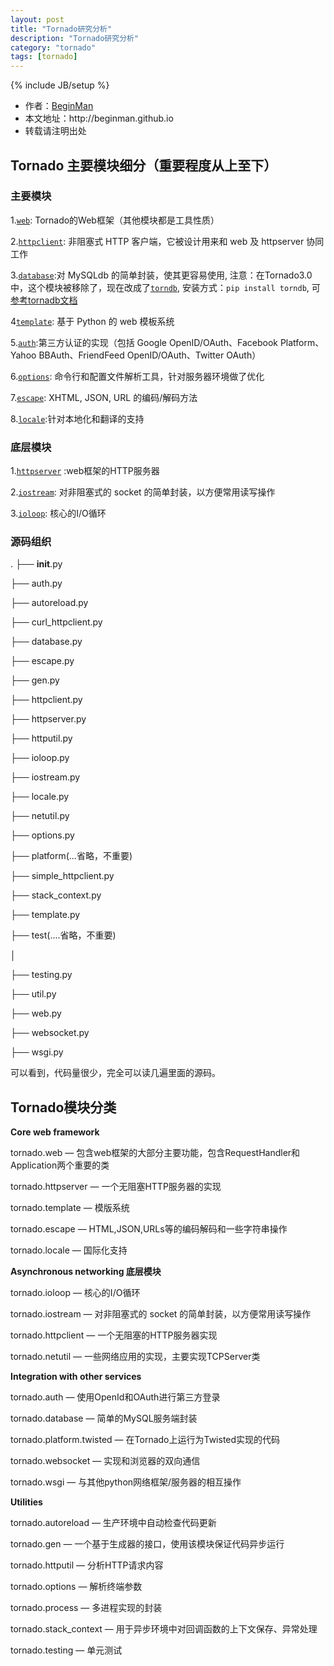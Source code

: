 ```yaml
---
layout: post
title: "Tornado研究分析"
description: "Tornado研究分析"
category: "tornado"
tags: [tornado]
---
```

{% include JB/setup %}
<ul>
    <li>作者：<a href="http://weibo.com/beginman" target="blank">BeginMan</a></li>
    <li>本文地址：http://beginman.github.io</li>
    <li>转载请注明出处</li>
</ul>
<h2>Tornado 主要模块细分（重要程度从上至下）</h2>

<h3>主要模块</h3>

<p>1.<a href="https://github.com/tornadoweb/tornado/blob/master/tornado/web.py"><code>web</code></a>: Tornado的Web框架（其他模块都是工具性质）</p>

<p>2.<a href="https://github.com/tornadoweb/tornado/blob/master/tornado/httpclient.py"><code>httpclient</code></a>: 非阻塞式 HTTP 客户端，它被设计用来和 web 及 httpserver 协同工作</p>

<p>3.<a href="http://www.tornadoweb.org/en/branch2.4/database.html"><code>database</code></a>:对 MySQLdb 的简单封装，使其更容易使用, 注意：在Tornado3.0中，这个模块被移除了，现在改成了<a href="https://github.com/bdarnell/torndb"><code>torndb</code></a>, 安装方式：<code>pip install torndb</code>, 可<a href="http://www.tornadoweb.org">参考tornadb文档</a></p>

<p>4<a href="https://github.com/tornadoweb/tornado/blob/master/tornado/template.py"><code>template</code></a>: 基于 Python 的 web 模板系统</p>

<p>5.<a href="https://github.com/tornadoweb/tornado/blob/master/tornado/auth.py"><code>auth</code></a>:第三方认证的实现（包括 Google OpenID/OAuth、Facebook Platform、Yahoo BBAuth、FriendFeed OpenID/OAuth、Twitter OAuth）</p>

<p>6.<a href="https://github.com/tornadoweb/tornado/blob/master/tornado/options.py"><code>options</code></a>: 命令行和配置文件解析工具，针对服务器环境做了优化</p>

<p>7.<a href="https://github.com/tornadoweb/tornado/blob/master/tornado/escape.py"><code>escape</code></a>: XHTML, JSON, URL 的编码/解码方法</p>

<p>8.<a href="https://github.com/tornadoweb/tornado/blob/master/tornado/locale.py"><code>locale</code></a>:针对本地化和翻译的支持</p>

<!--more-->

<h3>底层模块</h3>

<p>1.<a href="https://github.com/tornadoweb/tornado/blob/master/tornado/httpserver.py"><code>httpserver</code></a> :web框架的HTTP服务器</p>

<p>2.<a href="http://github.com/facebook/tornado/blob/master/tornado/iostream.py"><code>iostream</code></a>: 对非阻塞式的 socket 的简单封装，以方便常用读写操作</p>

<p>3.<a href="http://github.com/facebook/tornado/blob/master/tornado/ioloop.py"><code>ioloop</code></a>: 核心的I/O循环</p>

<h3>源码组织</h3>

<p>.
├── <strong>init</strong>.py</p>

<p>├── auth.py</p>

<p>├── autoreload.py</p>

<p>├── curl_httpclient.py</p>

<p>├── database.py</p>

<p>├── escape.py</p>

<p>├── gen.py</p>

<p>├── httpclient.py</p>

<p>├── httpserver.py</p>

<p>├── httputil.py</p>

<p>├── ioloop.py</p>

<p>├── iostream.py</p>

<p>├── locale.py</p>

<p>├── netutil.py</p>

<p>├── options.py</p>

<p>├── platform(...省略，不重要)</p>

<p>├── simple_httpclient.py</p>

<p>├── stack_context.py</p>

<p>├── template.py</p>

<p>├── test(....省略，不重要)</p>

<p>│  </p>

<p>├── testing.py</p>

<p>├── util.py</p>

<p>├── web.py</p>

<p>├── websocket.py</p>

<p>├── wsgi.py</p>

<p>可以看到，代码量很少，完全可以读几遍里面的源码。</p>

<h2>Tornado模块分类</h2>

<p><strong>Core web framework</strong></p>

<p>tornado.web — 包含web框架的大部分主要功能，包含RequestHandler和Application两个重要的类</p>

<p>tornado.httpserver — 一个无阻塞HTTP服务器的实现</p>

<p>tornado.template — 模版系统</p>

<p>tornado.escape — HTML,JSON,URLs等的编码解码和一些字符串操作</p>

<p>tornado.locale — 国际化支持</p>

<p><strong>Asynchronous networking 底层模块</strong></p>

<p>tornado.ioloop — 核心的I/O循环</p>

<p>tornado.iostream — 对非阻塞式的 socket 的简单封装，以方便常用读写操作</p>

<p>tornado.httpclient — 一个无阻塞的HTTP服务器实现</p>

<p>tornado.netutil — 一些网络应用的实现，主要实现TCPServer类</p>

<p><strong>Integration with other services</strong></p>

<p>tornado.auth — 使用OpenId和OAuth进行第三方登录</p>

<p>tornado.database — 简单的MySQL服务端封装</p>

<p>tornado.platform.twisted — 在Tornado上运行为Twisted实现的代码</p>

<p>tornado.websocket — 实现和浏览器的双向通信</p>

<p>tornado.wsgi — 与其他python网络框架/服务器的相互操作</p>

<p><strong>Utilities</strong></p>

<p>tornado.autoreload — 生产环境中自动检查代码更新</p>

<p>tornado.gen — 一个基于生成器的接口，使用该模块保证代码异步运行</p>

<p>tornado.httputil — 分析HTTP请求内容</p>

<p>tornado.options — 解析终端参数</p>

<p>tornado.process — 多进程实现的封装</p>

<p>tornado.stack_context — 用于异步环境中对回调函数的上下文保存、异常处理</p>

<p>tornado.testing — 单元测试</p>
